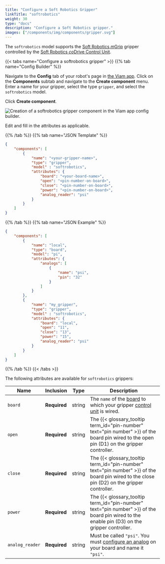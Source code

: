 ```yaml
---
title: "Configure a Soft Robotics Gripper"
linkTitle: "softrobotics"
weight: 30
type: "docs"
description: "Configure a Soft Robotics gripper."
images: ["/components/img/components/gripper.svg"]
---
```


The `softrobotics` model supports the [Soft Robotics *m*Grip](https://www.softroboticsinc.com/products/mgrip-modular-gripping-solution-for-food-automation/) gripper controlled by the [Soft Robotics *co*Drive Control Unit](https://www.softroboticsinc.com/uploads/2020/05/Tech_Sheet_coDrive_Control_Unit_-__TS-200210_Rev_B.pdf).

{{< tabs name="Configure a softrobotics gripper" >}}
{{% tab name="Config Builder" %}}

Navigate to the **Config** tab of your robot's page in [the Viam app](https://app.viam.com).
Click on the **Components** subtab and navigate to the **Create component** menu.
Enter a name for your gripper, select the type `gripper`, and select the `softrobotics` model.

Click **Create component**.

![Creation of a softrobotics gripper component in the Viam app config builder.](../img/softrobotics-ui-config.png)

Edit and fill in the attributes as applicable.

{{% /tab %}}
{{% tab name="JSON Template" %}}

```json {class="line-numbers linkable-line-numbers"}
{
    "components": [
        {
            "name": "<your-gripper-name>",
            "type": "gripper",
            "model" : "softrobotics",
            "attributes": {
                "board": "<your-board-name>",
                "open": "<pin-number-on-board>",
                "close": "<pin-number-on-board>",
                "power": "<pin-number-on-board>",
                "analog_reader": "psi"
            }
        }
    ]
}
```

{{% /tab %}}
{{% tab name="JSON Example" %}}

```json {class="line-numbers linkable-line-numbers"}
{
    "components": [
        {
            "name": "local",
            "type": "board",
            "model": "pi",
            "attributes": {
                "analogs": [
                    {
                        "name": "psi",
                        "pin": "32"
                    }
                ]
            }
        },
        {
            "name": "my_gripper",
            "type": "gripper",
            "model" : "softrobotics",
            "attributes": {
                "board": "local",
                "open": "11",
                "close": "13",
                "power": "15",
                "analog_reader": "psi"
            }
        }
    ]
}
```

{{% /tab %}}
{{< /tabs >}}

The following attributes are available for `softrobotics` grippers:

Name | Inclusion | Type | Description
---- | --------- | ---- | -----------
`board` | **Required** | string | The `name` of the [board](../../board/) to which your gripper [control unit](https://www.softroboticsinc.com/uploads/2020/05/Tech_Sheet_coDrive_Control_Unit_-__TS-200210_Rev_B.pdf) is wired.
`open` | **Required** | string | The {{< glossary_tooltip term_id="pin-number" text="pin number" >}} of the board pin wired to the open pin (D1) on the gripper controller.
`close` | **Required** | string | The {{< glossary_tooltip term_id="pin-number" text="pin number" >}} of the board pin wired to the close pin (D2) on the gripper controller.
`power` | **Required** | string | The {{< glossary_tooltip term_id="pin-number" text="pin number" >}} of the board pin wired to the enable pin (D3) on the gripper controller.
`analog_reader` | **Required** | string | Must be called `"psi"`. You must [configure an analog](../../board/#analogs) on your board and name it `"psi"`.
